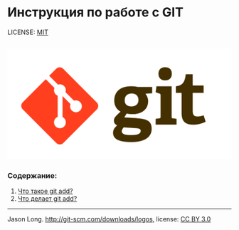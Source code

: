 # Инструкция по работе с GIT

LICENSE: [MIT](./license.md)

![logo-git](./assets/Screenshot-2023-01-31-at-2.46.12-PM.png)
---

### Содержание:
1. [Что такое git add?](./git.md)
2. [Что делает git add?](./add.md)

---


Jason Long. http://git-scm.com/downloads/logos, license: [CC BY 3.0](https://creativecommons.org/licenses/by/3.0/deed.ru)